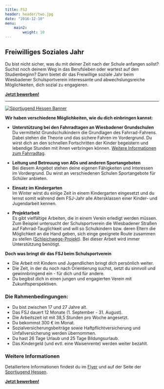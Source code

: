 ```yaml
---
title: FSJ
header: header/two.jpg
date: "2016-12-10"
menu: 
    main2:
        weight: 10
---
```


## Freiwilliges Soziales Jahr

Du bist nicht sicher, was du mit deiner Zeit nach der Schule anfangen sollst? Suchst noch deinem Weg in das Berufsleben oder wartest auf den Studienbeginn? Dann bietet dir das Freiwillige soziale Jahr beim Wiesbadener Schulsportverein interessante und abwechslungsreiche Möglichkeiten, dich sozial zu engagieren.

**[Jetzt bewerben!](https://hessen.fwdm.cloud/bewerben)**

---

[![Sportjugend Hessen Banner](fsj/banner.jpg)](http://www.sportjugend-hessen.de)

**Wir haben verschiedene Möglichkeiten, wie du dich einbringen kannst:**

*   **Unterstützung bei den Fahrradtagen an Wiesbadener Grundschulen**  
    Du vermittelst Grundschulkindern die Grundlagen des Fahrrad-Fahrens. Dabei stehen die Theorie und das sichere Fahren im Vordergrund. Du wirst dich an den schnellen Fortschritten der Kinder begeistern und lebendige Stunden mit ihnen verbringen können. [Weitere Informationen zum Fahrradtag](fahrradtag).

*   **Leitung und Betreuung von AGs und anderen Sportangeboten**  
    Bei diesem Angebot stehen deine eigenen Fähigkeiten und Interessen im Vordergrund. Du wirst an verschiedenen Schulen Sportangebote für Schüler anbieten. 
    
*   **Einsatz im Kindergarten**  
    Im Winter wirst du einige Zeit in einem Kindergarten eingesetzt und du lernst somit während dem FSJ-Jahr alle Altersklassen einer Kinder- und Jugendarbeit kennen.  

*   **Projektarbeit**  
    Es gibt vielfältige Arbeiten, die in einem Verein erledigt werden müssen. Zum Beispiel untersucht der Schulsportverein die Wiesbadener Straßen auf Fahrrad-Tauglichkeit und will so Schulkindern bzw. deren Eltern die Möglichkeit an die Hand geben, sich einge geeignete Route zusammen zu stellen ([Schleichwege-Projekt](schleichwege)). Bei dieser Arbeit wird immer Unterstützung benötigt.

**Doch was bringt dir das FSJ beim Schulsportverein**

*   Die Arbeit mit Kindern und Jugendlichen bringt dich persönlich weiter.
*   Die Zeit, in der du noch nach Orientierung suchst, setzt du sinnvoll und gewinnbringend ein - für dich und für andere.
*   Du begibst dich in einen jungen und engagierten Verein mit Zukunftsperspektiven.

### Die Rahmenbedingungen:

*   Du bist zwischen 17 und 27 Jahre alt.
*   Das FSJ dauert 12 Monate (1\. September - 31\. August).
*   Die Arbeitszeit ist mit <span>38,5 Stunden pro Woche angesetzt.
*   Du bekommst 300 € im Monat.
*   Sozialversicherungsbeiträge sowie Haftpflichtversicherung und Unfallversicherung werden übernommen.
*   Du hast 26 Tage Urlaub und 25 Tage Bildungsurlaub.</span>
*   Das Kindergeld (und evtl. eine Waisenrente) werden weiter bezahlt.

### Weitere Informationen

Detailiertere Informationen findest du im [Flyer](fsj/FSJ-Flyer.pdf) und auf der Seite der [Sportjugend Hessen](http://www.sportjugend-hessen.de).

**[Jetzt bewerben!](https://hessen.fwdm.cloud/bewerben)**
